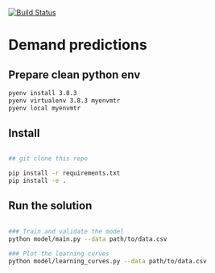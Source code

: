 [![Build Status](https://travis-ci.com/greyxray/demand-pred.svg?branch=master)](https://travis-ci.com/greyxray/demand-pred)

# Demand predictions
## Prepare clean python env

```bash
pyenv install 3.8.3
pyenv virtualenv 3.8.3 myenvmtr
pyenv local myenvmtr
```

## Install

```bash

## git clone this repo

pip install -r requirements.txt
pip install -e .

```

## Run the solution

```bash

### Train and validate the model
python model/main.py --data path/to/data.csv

### Plot the learning curves
python model/learning_curves.py --data path/to/data.csv
```

